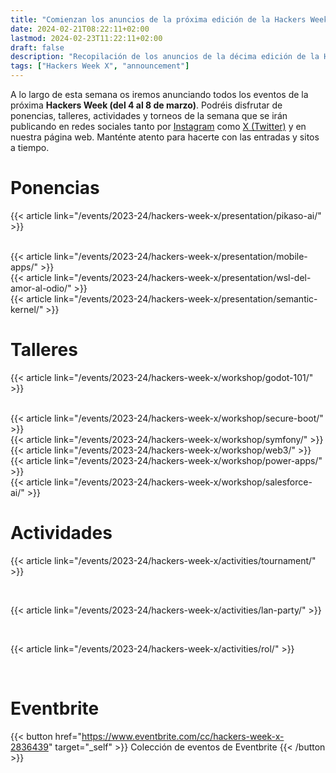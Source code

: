 ```yaml
---
title: "Comienzan los anuncios de la próxima edición de la Hackers Week"
date: 2024-02-21T08:22:11+02:00
lastmod: 2024-02-23T11:22:11+02:00
draft: false
description: "Recopilación de los anuncios de la décima edición de la Hackers Week"
tags: ["Hackers Week X", "announcement"]
---
```


A lo largo de esta semana os iremos anunciando todos los eventos de la próxima **Hackers Week (del 4 al 8 de marzo)**. Podréis disfrutar de ponencias, talleres, actividades y torneos de la semana que se irán publicando en redes sociales tanto por <a href="https://www.instagram.com/hackersweek/">Instagram</a> como <a href="https://twitter.com/HackersWeek">X (Twitter)</a> y en nuestra página web. Manténte atento para hacerte con las entradas y sitos a tiempo.

# Ponencias
{{< article link="/events/2023-24/hackers-week-x/presentation/pikaso-ai/" >}}

<br/>
{{< article link="/events/2023-24/hackers-week-x/presentation/mobile-apps/" >}}

<br/>
{{< article link="/events/2023-24/hackers-week-x/presentation/wsl-del-amor-al-odio/" >}}

<br/>
{{< article link="/events/2023-24/hackers-week-x/presentation/semantic-kernel/" >}}

<br/>

# Talleres
{{< article link="/events/2023-24/hackers-week-x/workshop/godot-101/" >}}

<br/>
{{< article link="/events/2023-24/hackers-week-x/workshop/secure-boot/" >}}

<br/>
{{< article link="/events/2023-24/hackers-week-x/workshop/symfony/" >}}

<br/>
{{< article link="/events/2023-24/hackers-week-x/workshop/web3/" >}}

<br/>
{{< article link="/events/2023-24/hackers-week-x/workshop/power-apps/" >}}

<br/>
{{< article link="/events/2023-24/hackers-week-x/workshop/salesforce-ai/" >}}

<br/>

# Actividades
{{< article link="/events/2023-24/hackers-week-x/activities/tournament/" >}}

<br/>

{{< article link="/events/2023-24/hackers-week-x/activities/lan-party/" >}}

<br/>

{{< article link="/events/2023-24/hackers-week-x/activities/rol/" >}}

<br/>

# Eventbrite
{{< button href="https://www.eventbrite.com/cc/hackers-week-x-2836439" target="_self" >}}
Colección de eventos de Eventbrite
{{< /button >}}

